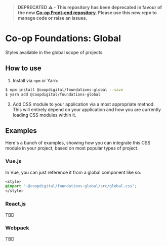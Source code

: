 > **DEPRECATED ⚠️ - This repository has been deprecated in favour of the new [Co-op Front-end repository](https://github.com/coopdigital/coop-frontend). Please use this new repo to manage code or raise an issues.**

# Co-op Foundations: Global
Styles available in the global scope of projects.

## How to use
1. Install via `npm` or Yarn:
  ```bash
  $ npm install @coopdigital/foundations-global --save
  $ yarn add @coopdigital/foundations-global
  ```
2. Add CSS module to your application via a most appropriate method. This will entirely depend on your application and how you are currently loading CSS modules within it.

## Examples
Here's a bunch of examples, showing how you can integrate this CSS module in your project, based on most popular types of project.

### Vue.js
In Vue, you can just reference it from a global component like so:
```css
<style>
@import "~@coopdigital/foundations-global/src/global.css";
</style>
```

### React.js
TBD

### Webpack
TBD

